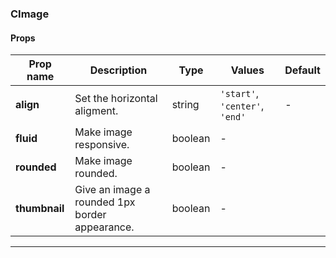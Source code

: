 ### CImage

#### Props

| Prop name     | Description                                    | Type    | Values                         | Default |
| ------------- | ---------------------------------------------- | ------- | ------------------------------ | ------- |
| **align**     | Set the horizontal aligment.                   | string  | `'start'`, `'center'`, `'end'` | -       |
| **fluid**     | Make image responsive.                         | boolean | -                              |         |
| **rounded**   | Make image rounded.                            | boolean | -                              |         |
| **thumbnail** | Give an image a rounded 1px border appearance. | boolean | -                              |         |

---
